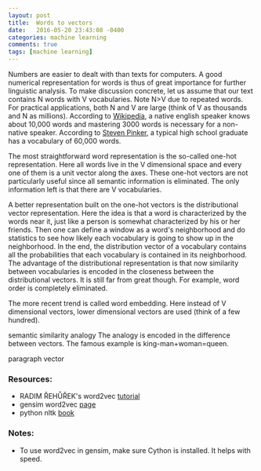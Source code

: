```yaml
---
layout: post
title:  Words to vectors
date:   2016-05-20 23:43:08 -0400
categories: machine learning
comments: true
tags: [machine learning]
---
```


Numbers are easier to dealt with than texts for computers. 
A good numerical representation for words is thus of great importance for further linguistic analysis. 
To make discussion concrete, let us assume that our text contains N words with V vocabularies. 
Note N>V due to repeated words. 
For practical applications, both N and V are large (think of V as thousands and N as millions). 
According to [Wikipedia][wiki], a native english speaker knows about 10,000 words and mastering 3000 words is necessary for a non-native speaker. 
According to [Steven Pinker][Pinker], a typical high school graduate has a vocabulary of 60,000 words.

The most straightforward word representation is the so-called one-hot representation. Here all words live in the V dimensional space and every one of them is a unit vector along the axes. These one-hot vectors are not particularly useful since all semantic information is eliminated. The only information left is that there are V vocabularies.

A better representation built on the one-hot vectors is the distributional vector representation. Here the idea is that a word is characterized by the words near it, just like a person is somewhat characterized by his or her friends. Then one can define a window as a word's neighborhood and do statistics to see how likely each vocabulary is going to show up in the neighborhood. In the end, the distribution vector of a vocabulary contains all the probabilities that each vocabulary is contained in its neighborhood. The advantage of the distributional representation is that now similarity between vocabularies is encoded in the closeness between the distributional vectors. It is still far from great though. For example, word order is completely eliminated. 

The more recent trend is called word embedding. Here  instead of V dimensional vectors, lower dimensional vectors are used (think of a few hundred). 

semantic similarity
analogy
The analogy is encoded in the difference between vectors. The famous example is king-man+woman=queen.

paragraph vector

### Resources:
* RADIM ŘEHŮŘEK's word2vec [tutorial][tutorial] 
* gensim word2vec [page][gensim]
* python nltk [book][book]

### Notes:
* To use word2vec in gensim, make sure Cython is installed. It helps with speed.

[tutorial]: http://rare-technologies.com/word2vec-tutorial/
[gensim]: https://radimrehurek.com/gensim/models/word2vec.html
[book]: http://www.nltk.org/book/
[wiki]: https://en.wikipedia.org/wiki/Vocabulary#Native-language_vocabulary_size
[Pinker]: https://www.youtube.com/watch?v=Q-B_ONJIEcE
